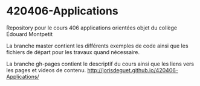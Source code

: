 # 420406-Applications
Repository pour le cours 406 applications orientées objet du collège Édouard Montpetit

La branche master contient les différents exemples de code ainsi que les fichiers de départ pour les travaux quand nécessaire.

La branche gh-pages contient le descriptif du cours ainsi que les liens vers les pages et videos de contenu.
http://jorisdeguet.github.io/420406-Applications/

